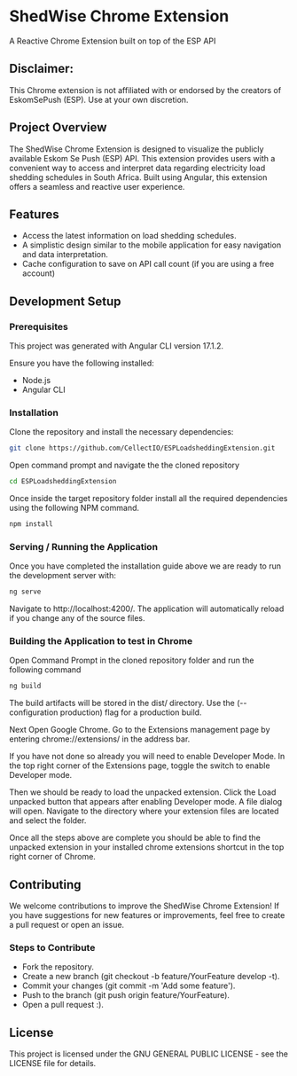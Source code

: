 # ShedWise Chrome Extension
A Reactive Chrome Extension built on top of the ESP API

## Disclaimer:
This Chrome extension is not affiliated with or endorsed by the creators of EskomSePush (ESP). Use at your own discretion.

## Project Overview
The ShedWise Chrome Extension is designed to visualize the publicly available Eskom Se Push (ESP) API. This extension provides users with a convenient way to access and interpret data regarding electricity load shedding schedules in South Africa. Built using Angular, this extension offers a seamless and reactive user experience.

## Features
- Access the latest information on load shedding schedules.
- A simplistic design similar to the mobile application for easy navigation and data interpretation.
- Cache configuration to save on API call count (if you are using a free account)

## Development Setup

### Prerequisites

This project was generated with Angular CLI version 17.1.2.

Ensure you have the following installed:

- Node.js
- Angular CLI


### Installation
Clone the repository and install the necessary dependencies:

```bash
git clone https://github.com/CellectIO/ESPLoadsheddingExtension.git
```

Open command prompt and navigate the the cloned repository

```bash
cd ESPLoadsheddingExtension
```

Once inside the target repository folder install all the required dependencies using the following NPM command.

```bash
npm install
```

### Serving / Running the Application

Once you have completed the installation guide above we are ready to run the development server with:

```bash
ng serve
```

Navigate to http://localhost:4200/. The application will automatically reload if you change any of the source files.

### Building the Application to test in Chrome

Open Command Prompt in the cloned repository folder and run the following command

```bash
ng build
```

The build artifacts will be stored in the dist/ directory. Use the (--configuration production) flag for a production build.

Next Open Google Chrome. Go to the Extensions management page by entering chrome://extensions/ in the address bar.

If you have not done so already you will need to enable Developer Mode. In the top right corner of the Extensions page, toggle the switch to enable Developer mode.

Then we should be ready to load the unpacked extension. Click the Load unpacked button that appears after enabling Developer mode. A file dialog will open. Navigate to the directory where your extension files are located and select the folder.

Once all the steps above are complete you should be able to find the unpacked extension in your installed chrome extensions shortcut in the top right corner of Chrome.

## Contributing
We welcome contributions to improve the ShedWise Chrome Extension! 
If you have suggestions for new features or improvements, feel free to create a pull request or open an issue.

### Steps to Contribute
- Fork the repository.
- Create a new branch (git checkout -b feature/YourFeature develop -t).
- Commit your changes (git commit -m 'Add some feature').
- Push to the branch (git push origin feature/YourFeature).
- Open a pull request :).

## License
This project is licensed under the GNU GENERAL PUBLIC LICENSE - see the LICENSE file for details.